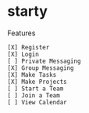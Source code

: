 # starty

Features

    [X] Register
    [X] Login
    [ ] Private Messaging
    [X] Group Messaging
    [X] Make Tasks
    [X] Make Projects
    [ ] Start a Team
    [ ] Join a Team
    [ ] View Calendar
